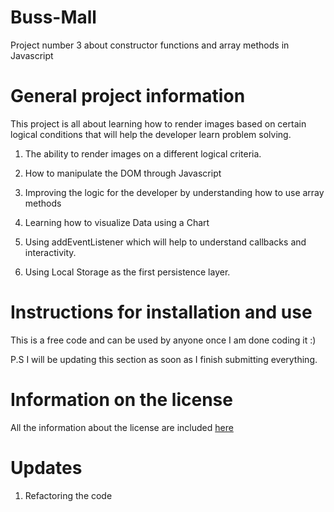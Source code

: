 # Buss-Mall

Project number 3 about constructor functions and array methods in Javascript

# General project information

This project is all about learning how to render images based on certain logical conditions that will help the developer learn problem solving.


1. The ability to render images on a different logical criteria.

2. How to manipulate the DOM through Javascript

3. Improving the logic for the developer by understanding how to use array methods

4. Learning how to visualize Data using a Chart 

5. Using addEventListener which will help to understand callbacks and interactivity.

6. Using Local Storage as the first persistence layer.

# Instructions for installation and use

This is a free code and can be used by anyone once I am done coding it :) 

P.S I will be updating this section as soon as I finish submitting everything.

# Information on the license

All the information about the license are included [here](https://github.com/MohammedAlhawamdeh/AboutMe/blob/master/LICENSE)


# Updates
1. Refactoring the code
